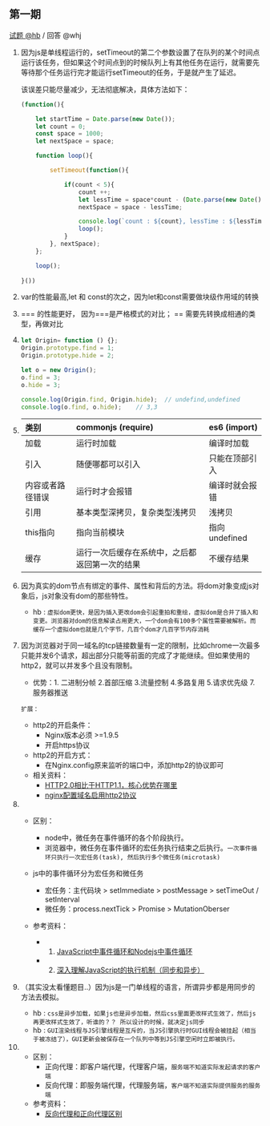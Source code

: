 第一期
---

[试题 @hb](https://github.com/weeklyRead/quesion/blob/master/paper/hb/20200524.md)  /  回答 @whj

1. 因为js是单线程运行的，setTimeout的第二个参数设置了在队列的某个时间点运行该任务，但如果这个时间点到的时候队列上有其他任务在运行，就需要先等待那个任务运行完才能运行setTimeout的任务，于是就产生了延迟。

    该误差只能尽量减少，无法彻底解决，具体方法如下：
    ```js
    (function(){

        let startTime = Date.parse(new Date());
        let count = 0;
        const space = 1000;
        let nextSpace = space;

        function loop(){

            setTimeout(function(){

                if(count < 5){
                    count ++;
                    let lessTime = space*count - (Date.parse(new Date()) - startTime);
                    nextSpace = space - lessTime;

                    console.log(`count : ${count}, lessTime : ${lessTime}, nextSpace : ${nextSpace}`)
                    loop();
                }
            }, nextSpace);
        };

        loop();
       
    }())

    ```


2. var的性能最高,let 和 const的次之，因为let和const需要做块级作用域的转换


3. === 的性能更好， 因为===是严格模式的对比； == 需要先转换成相通的类型，再做对比


4. 
    ```javascript
    let Origin= function () {};
    Origin.prototype.find = 1;  
    Origin.prototype.hide = 2;
    
    let o = new Origin();
    o.find = 3;
    o.hide = 3;
    
    console.log(Origin.find, Origin.hide);  // undefind,undefined
    console.log(o.find, o.hide);    // 3,3
    ```

5. 
    | 类别 | commonjs (require) | es6 (import) |
    |:-|:-|:-|
    | 加载 | 运行时加载 | 编译时加载 |
    | 引入 | 随便哪都可以引入 | 只能在顶部引入 |
    | 内容或者路径错误 | 运行时才会报错 | 编译时就会报错 |
    | 引用 | 基本类型深拷贝，复杂类型浅拷贝 | 浅拷贝 | 
    | this指向 | 指向当前模块 | 指向undefined |
    | 缓存 | 运行一次后缓存在系统中，之后都返回第一次的结果 | 不缓存结果 | 


6. 因为真实的dom节点有绑定的事件、属性和背后的方法。将dom对象变成js对象后，js对象没有dom的那些特性。
    - hb : `虚拟dom更快，是因为插入更改dom会引起重拍和重绘，虚拟dom是合并了插入和变更。浏览器对dom的信息解读占用更大，一个dom会有100多个属性需要被解析。而缓存一个虚拟dom也就是几个字节，几百个dom才几百字节内存消耗`

7. 因为浏览器对于同一域名的tcp链接数量有一定的限制，比如chrome一次最多只能并发6个请求，超出部分只能等前面的完成了才能继续。但如果使用的http2，就可以并发多个且没有限制。
    
    - 优势：1. 二进制分帧 2.首部压缩 3.流量控制 4.多路复用 5.请求优先级 7.服务器推送
    
    `扩展：`
    - http2的开启条件：
        - Nginx版本必须 >=1.9.5
        - 开启https协议
    - http2的开启方式：
        - 在Nginx.config原来监听的端口中，添加http2的协议即可
    - 相关资料：
        - [HTTP2.0相比于HTTP1.1，核心优势在哪里](https://blog.csdn.net/xx666zz/article/details/85337472?utm_medium=distribute.pc_relevant.none-task-blog-baidujs-2)
        - [nginx配置域名启用http2协议](https://blog.csdn.net/lzxlfly/article/details/90119543)

8. 
    - 区别：
        - node中，微任务在事件循环的各个阶段执行。
        - 浏览器中，微任务在事件循环的宏任务执行结束之后执行。`一次事件循环只执行一次宏任务(task), 然后执行多个微任务(microtask)`
        
    - js中的事件循环分为宏任务和微任务
        - 宏任务：主代码块 > setImmediate > postMessage > setTimeOut / setInterval 
        - 微任务：process.nextTick > Promise > MutationOberser
    - 参考资料：
        - 1. [JavaScript中事件循环和Nodejs中事件循环](https://blog.csdn.net/u014465934/article/details/89176879)
        - 2. [深入理解JavaScript的执行机制（同步和异步）](https://blog.csdn.net/jssy_csu/java/article/details/78627628)


9. （其实没太看懂题目..）因为js是一门单线程的语言，所谓异步都是用同步的方法去模拟。
    - hb : `css是异步加载，如果js也是异步加载，然后css里面更改样式生效了，然后js再更改样式生效了，听谁的？？ 所以设计的时候，就决定js同步`
    - hb : `GUI渲染线程与JS引擎线程是互斥的，当JS引擎执行时GUI线程会被挂起（相当于被冻结了），GUI更新会被保存在一个队列中等到JS引擎空闲时立即被执行。`

10. 
    - 区别：
        - 正向代理：即客户端代理，代理客户端，`服务端不知道实际发起请求的客户端`
        - 反向代理：即服务端代理，代理服务端，`客户端不知道实际提供服务的服务端`
    - 参考资料：
        - [反向代理和正向代理区别](https://www.cnblogs.com/taostaryu/p/10547132.html)